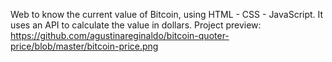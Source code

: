 Web to know the current value of Bitcoin, using HTML - CSS - JavaScript. It uses an API to calculate the value in dollars. 
Project preview: https://github.com/agustinareginaldo/bitcoin-quoter-price/blob/master/bitcoin-price.png
